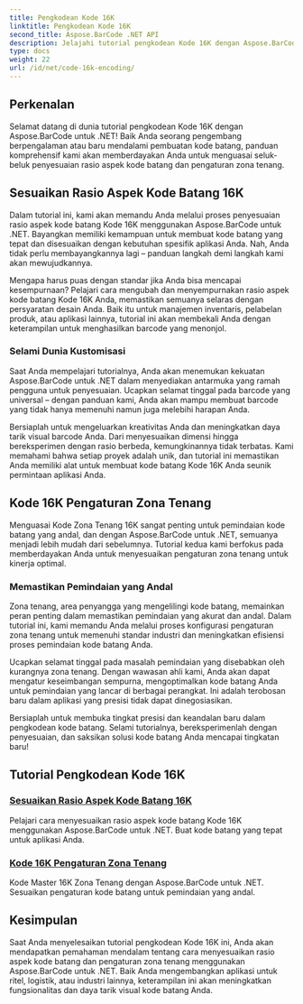 ```yaml
---
title: Pengkodean Kode 16K
linktitle: Pengkodean Kode 16K
second_title: Aspose.BarCode .NET API
description: Jelajahi tutorial pengkodean Kode 16K dengan Aspose.BarCode untuk .NET. Sesuaikan rasio aspek kode batang dan pengaturan zona tenang untuk pemindaian yang akurat dan andal dalam aplikasi Anda.
type: docs
weight: 22
url: /id/net/code-16k-encoding/
---
```


## Perkenalan

Selamat datang di dunia tutorial pengkodean Kode 16K dengan Aspose.BarCode untuk .NET! Baik Anda seorang pengembang berpengalaman atau baru mendalami pembuatan kode batang, panduan komprehensif kami akan memberdayakan Anda untuk menguasai seluk-beluk penyesuaian rasio aspek kode batang dan pengaturan zona tenang.

## Sesuaikan Rasio Aspek Kode Batang 16K

Dalam tutorial ini, kami akan memandu Anda melalui proses penyesuaian rasio aspek kode batang Kode 16K menggunakan Aspose.BarCode untuk .NET. Bayangkan memiliki kemampuan untuk membuat kode batang yang tepat dan disesuaikan dengan kebutuhan spesifik aplikasi Anda. Nah, Anda tidak perlu membayangkannya lagi – panduan langkah demi langkah kami akan mewujudkannya.

Mengapa harus puas dengan standar jika Anda bisa mencapai kesempurnaan? Pelajari cara mengubah dan menyempurnakan rasio aspek kode batang Kode 16K Anda, memastikan semuanya selaras dengan persyaratan desain Anda. Baik itu untuk manajemen inventaris, pelabelan produk, atau aplikasi lainnya, tutorial ini akan membekali Anda dengan keterampilan untuk menghasilkan barcode yang menonjol.

### Selami Dunia Kustomisasi

Saat Anda mempelajari tutorialnya, Anda akan menemukan kekuatan Aspose.BarCode untuk .NET dalam menyediakan antarmuka yang ramah pengguna untuk penyesuaian. Ucapkan selamat tinggal pada barcode yang universal – dengan panduan kami, Anda akan mampu membuat barcode yang tidak hanya memenuhi namun juga melebihi harapan Anda.

Bersiaplah untuk mengeluarkan kreativitas Anda dan meningkatkan daya tarik visual barcode Anda. Dari menyesuaikan dimensi hingga bereksperimen dengan rasio berbeda, kemungkinannya tidak terbatas. Kami memahami bahwa setiap proyek adalah unik, dan tutorial ini memastikan Anda memiliki alat untuk membuat kode batang Kode 16K Anda seunik permintaan aplikasi Anda.

## Kode 16K Pengaturan Zona Tenang

Menguasai Kode Zona Tenang 16K sangat penting untuk pemindaian kode batang yang andal, dan dengan Aspose.BarCode untuk .NET, semuanya menjadi lebih mudah dari sebelumnya. Tutorial kedua kami berfokus pada memberdayakan Anda untuk menyesuaikan pengaturan zona tenang untuk kinerja optimal.

### Memastikan Pemindaian yang Andal

Zona tenang, area penyangga yang mengelilingi kode batang, memainkan peran penting dalam memastikan pemindaian yang akurat dan andal. Dalam tutorial ini, kami memandu Anda melalui proses konfigurasi pengaturan zona tenang untuk memenuhi standar industri dan meningkatkan efisiensi proses pemindaian kode batang Anda.

Ucapkan selamat tinggal pada masalah pemindaian yang disebabkan oleh kurangnya zona tenang. Dengan wawasan ahli kami, Anda akan dapat mengatur keseimbangan sempurna, mengoptimalkan kode batang Anda untuk pemindaian yang lancar di berbagai perangkat. Ini adalah terobosan baru dalam aplikasi yang presisi tidak dapat dinegosiasikan.

Bersiaplah untuk membuka tingkat presisi dan keandalan baru dalam pengkodean kode batang. Selami tutorialnya, bereksperimenlah dengan penyesuaian, dan saksikan solusi kode batang Anda mencapai tingkatan baru!
## Tutorial Pengkodean Kode 16K
### [Sesuaikan Rasio Aspek Kode Batang 16K](./code-16k-aspect-ratio-customization/)
Pelajari cara menyesuaikan rasio aspek kode batang Kode 16K menggunakan Aspose.BarCode untuk .NET. Buat kode batang yang tepat untuk aplikasi Anda.
### [Kode 16K Pengaturan Zona Tenang](./code-16k-quiet-zone-settings/)
Kode Master 16K Zona Tenang dengan Aspose.BarCode untuk .NET. Sesuaikan pengaturan kode batang untuk pemindaian yang andal.

## Kesimpulan

Saat Anda menyelesaikan tutorial pengkodean Kode 16K ini, Anda akan mendapatkan pemahaman mendalam tentang cara menyesuaikan rasio aspek kode batang dan pengaturan zona tenang menggunakan Aspose.BarCode untuk .NET. Baik Anda mengembangkan aplikasi untuk ritel, logistik, atau industri lainnya, keterampilan ini akan meningkatkan fungsionalitas dan daya tarik visual kode batang Anda.